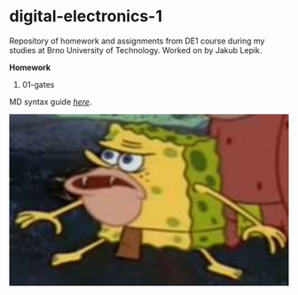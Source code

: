# digital-electronics-1

Repository of homework and assignments from DE1 course during my studies at Brno University of Technology.
Worked on by Jakub Lepik.

**Homework**
<ol>
  <li>01-gates</li>
</ol>

MD syntax guide *[here](https://www.markdownguide.org/basic-syntax/)*.

![image for better looks](/image.png)
